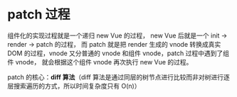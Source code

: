 # patch 过程

组件化的实现过程就是一个递归 new Vue 的过程， new Vue 后就是一个 init -> render -> patch 的过程， 而 patch 就是把 render 生成的 vnode 转换成真实 DOM 的过程，vnode 又分普通的 vnode 和组件 vnode，patch 过程中遇到了组件 vnode， 就会根据这个组件 vnode 再次执行 new Vue 的过程。

patch 的核心：**diff 算法**（diff 算法是通过同层的树节点进行比较而非对树进行逐层搜索遍历的方式，所以时间复杂度只有 O(n)）
